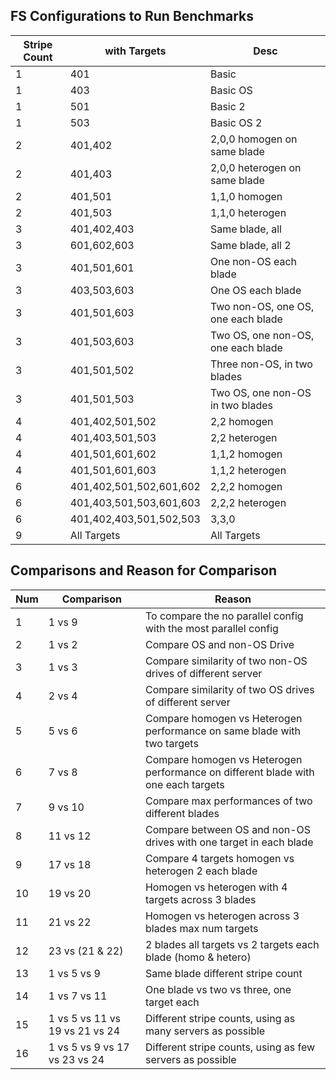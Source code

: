 ## FS Configurations to Run Benchmarks

| Stripe Count | with Targets | Desc                                      |
|--------------|--------------|-------------------------------------------|
| 1            | 401          | Basic                                     |
| 1            | 403          | Basic OS                                  |
| 1            | 501          | Basic 2                                   |
| 1            | 503          | Basic OS 2                                |
| 2            | 401,402      | 2,0,0 homogen on same blade               |
| 2            | 401,403      | 2,0,0 heterogen on same blade             |
| 2            | 401,501      | 1,1,0 homogen                             |
| 2            | 401,503      | 1,1,0 heterogen                           |
| 3            | 401,402,403  | Same blade, all                           |
| 3            | 601,602,603  | Same blade, all 2                         |
| 3            | 401,501,601  | One non-OS each blade                     |
| 3            | 403,503,603  | One OS each blade                         |
| 3            | 401,501,603  | Two non-OS, one OS, one each blade         |
| 3            | 401,503,603  | Two OS, one non-OS, one each blade         |
| 3            | 401,501,502  | Three non-OS, in two blades                |
| 3            | 401,501,503  | Two OS, one non-OS in two blades           |
| 4            | 401,402,501,502 | 2,2 homogen                               |
| 4            | 401,403,501,503 | 2,2 heterogen                             |
| 4            | 401,501,601,602 | 1,1,2 homogen                             |
| 4            | 401,501,601,603 | 1,1,2 heterogen                           |
| 6            | 401,402,501,502,601,602 | 2,2,2 homogen                     |
| 6            | 401,403,501,503,601,603 | 2,2,2 heterogen                   |
| 6            | 401,402,403,501,502,503 | 3,3,0                                     |
| 9            | All Targets  | All Targets                               |

## Comparisons and Reason for Comparison

| Num | Comparison               | Reason                                      |
|-----|--------------------------|---------------------------------------------|
| 1   | 1 vs 9                   | To compare the no parallel config with the most parallel config                 |
| 2   | 1 vs 2                   | Compare OS and non-OS Drive                 |
| 3   | 1 vs 3                   | Compare similarity of two non-OS drives of different server                   |
| 4   | 2 vs 4                   | Compare similarity of two OS drives of different server                       |
| 5   | 5 vs 6                   | Compare homogen vs Heterogen performance on same blade with two targets        |
| 6   | 7 vs 8                   | Compare homogen vs Heterogen performance on different blade with one each targets |
| 7   | 9 vs 10                  | Compare max performances of two different blades                              |
| 8   | 11 vs 12                 | Compare between OS and non-OS drives with one target in each blade             |
| 9   | 17 vs 18                 | Compare 4 targets homogen vs heterogen 2 each blade                           |
| 10  | 19 vs 20                 | Homogen vs heterogen with 4 targets across 3 blades                           |
| 11  | 21 vs 22                 | Homogen vs heterogen across 3 blades max num targets                          |
| 12  | 23 vs (21 & 22)          | 2 blades all targets vs 2 targets each blade (homo & hetero)                  |
| 13  | 1 vs 5 vs 9              | Same blade different stripe count                                              |
| 14  | 1 vs 7 vs 11             | One blade vs two vs three, one target each                                     |
| 15  | 1 vs 5 vs 11 vs 19 vs 21 vs 24 | Different stripe counts, using as many servers as possible               |
| 16  | 1 vs 5 vs 9 vs 17 vs 23 vs 24 | Different stripe counts, using as few servers as possible                |
